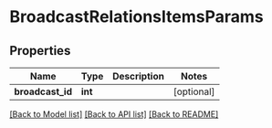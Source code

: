 # BroadcastRelationsItemsParams

## Properties
Name | Type | Description | Notes
------------ | ------------- | ------------- | -------------
**broadcast_id** | **int** |  | [optional] 

[[Back to Model list]](../README.md#documentation-for-models) [[Back to API list]](../README.md#documentation-for-api-endpoints) [[Back to README]](../README.md)


